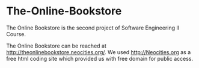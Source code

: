 # The-Online-Bookstore
The Online Bookstore is the second project of Software Engineering II Course.

The Online Bookstore can be reached at http://theonlinebookstore.neocities.org/. We used http://Neocities.org as a free html coding site which provided us with free domain for public access.

